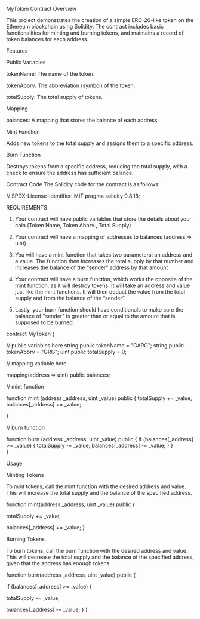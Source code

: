 MyToken Contract
Overview

This project demonstrates the creation of a simple ERC-20-like token on the Ethereum blockchain using Solidity. The contract includes basic functionalities for minting and burning tokens, and maintains a record of token balances for each address.

Features

Public Variables

tokenName: The name of the token.

tokenAbbrv: The abbreviation (symbol) of the token.

totalSupply: The total supply of tokens.

Mapping

balances: A mapping that stores the balance of each address.

Mint Function

Adds new tokens to the total supply and assigns them to a specific address.

Burn Function

Destroys tokens from a specific address, reducing the total supply, with a check to ensure the address has sufficient balance.

Contract Code
The Solidity code for the contract is as follows:



// SPDX-License-Identifier: MIT
pragma solidity 0.8.18;

 REQUIREMENTS
   1.  Your contract will have public variables that store the details about your coin (Token Name, Token Abbrv., Total Supply)
    
   2.  Your contract will have a mapping of addresses to balances (address => uint)
    
   3.  You will have a mint function that takes two parameters: an address and a value. 
       The function then increases the total supply by that number and increases the balance 
       of the “sender” address by that amount
       
   4.  Your contract will have a burn function, which works the opposite of the mint function, as it will destroy tokens. 
       It will take an address and value just like the mint functions. It will then deduct the value from the total supply 
       and from the balance of the “sender”.
       
   5.  Lastly, your burn function should have conditionals to make sure the balance of "sender" is greater than or equal 
       to the amount that is supposed to be burned.


contract MyToken {

// public variables here
    string public tokenName = "GARG";
    string public tokenAbbrv = "GRG";
    uint public totalSupply = 0;

// mapping variable here

mapping(address => uint) public balances;

// mint function

  function mint (address _address, uint _value) public {
    totalSupply += _value;
    balances[_address] += _value;

}

// burn function

  function burn (address _address, uint _value) public {
    if (balances[_address] >= _value) {
       totalSupply -= _value;
       balances[_address] -= _value;
    }
  }    
}

Usage

Minting Tokens

To mint tokens, call the mint function with the desired address and value. This will increase the total supply and the balance of the specified address.


function mint(address _address, uint _value) public {
   
   totalSupply += _value;
    
   balances[_address] += _value;
}

Burning Tokens

To burn tokens, call the burn function with the desired address and value. This will decrease the total supply and the balance of the specified address, given that the address has enough tokens.


function burn(address _address, uint _value) public {

   if (balances[_address] >= _value) {
   
   totalSupply -= _value;
       
   balances[_address] -= _value;
    }
}
